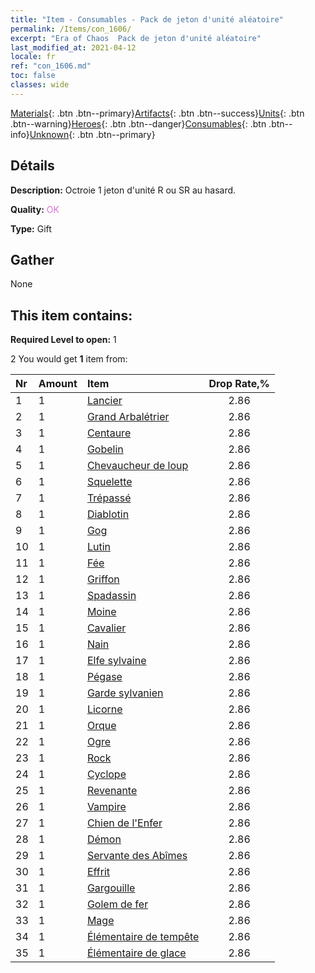 ```yaml
---
title: "Item - Consumables - Pack de jeton d'unité aléatoire"
permalink: /Items/con_1606/
excerpt: "Era of Chaos  Pack de jeton d'unité aléatoire"
last_modified_at: 2021-04-12
locale: fr
ref: "con_1606.md"
toc: false
classes: wide
---
```

 [Materials](/fr/Items/){: .btn .btn--primary}[Artifacts](/fr/Items/Artifacts/){: .btn .btn--success}[Units](/fr/Items/Units/){: .btn .btn--warning}[Heroes](/fr/Items/Heroes/){: .btn .btn--danger}[Consumables](/fr/Items/Consumables/){: .btn .btn--info}[Unknown](/fr/Items/Unknown/){: .btn .btn--primary}

## Détails
 **Description:** Octroie 1 jeton d'unité R ou SR au hasard.

 **Quality:** <span style="color: #DA70D6">OK</span>

 **Type:** Gift

## Gather

  None

## This item contains:

 **Required Level to open:** 1

 2 You would get **1** item  from:

  | Nr | Amount |     Item    | Drop Rate,% |
  |:---|:-------|:------------|:---------:|
  | 1 | 1 | [Lancier](/fr/Items/unt_190/) | 2.86 | 
  | 2 | 1 | [Grand Arbalétrier](/fr/Items/unt_191/) | 2.86 | 
  | 3 | 1 | [Centaure](/fr/Items/unt_199/) | 2.86 | 
  | 4 | 1 | [Gobelin](/fr/Items/unt_217/) | 2.86 | 
  | 5 | 1 | [Chevaucheur de loup](/fr/Items/unt_218/) | 2.86 | 
  | 6 | 1 | [Squelette](/fr/Items/unt_208/) | 2.86 | 
  | 7 | 1 | [Trépassé](/fr/Items/unt_209/) | 2.86 | 
  | 8 | 1 | [Diablotin](/fr/Items/unt_226/) | 2.86 | 
  | 9 | 1 | [Gog](/fr/Items/unt_227/) | 2.86 | 
  | 10 | 1 | [Lutin](/fr/Items/unt_235/) | 2.86 | 
  | 11 | 1 | [Fée](/fr/Items/unt_262/) | 2.86 | 
  | 12 | 1 | [Griffon](/fr/Items/unt_192/) | 2.86 | 
  | 13 | 1 | [Spadassin](/fr/Items/unt_193/) | 2.86 | 
  | 14 | 1 | [Moine](/fr/Items/unt_194/) | 2.86 | 
  | 15 | 1 | [Cavalier ](/fr/Items/unt_195/) | 2.86 | 
  | 16 | 1 | [Nain](/fr/Items/unt_200/) | 2.86 | 
  | 17 | 1 | [Elfe sylvaine](/fr/Items/unt_201/) | 2.86 | 
  | 18 | 1 | [Pégase](/fr/Items/unt_202/) | 2.86 | 
  | 19 | 1 | [Garde sylvanien](/fr/Items/unt_203/) | 2.86 | 
  | 20 | 1 | [Licorne](/fr/Items/unt_204/) | 2.86 | 
  | 21 | 1 | [Orque](/fr/Items/unt_219/) | 2.86 | 
  | 22 | 1 | [Ogre](/fr/Items/unt_220/) | 2.86 | 
  | 23 | 1 | [Rock](/fr/Items/unt_221/) | 2.86 | 
  | 24 | 1 | [Cyclope](/fr/Items/unt_222/) | 2.86 | 
  | 25 | 1 | [Revenante](/fr/Items/unt_210/) | 2.86 | 
  | 26 | 1 | [Vampire](/fr/Items/unt_211/) | 2.86 | 
  | 27 | 1 | [Chien de l'Enfer](/fr/Items/unt_228/) | 2.86 | 
  | 28 | 1 | [Démon](/fr/Items/unt_229/) | 2.86 | 
  | 29 | 1 | [Servante des Abîmes](/fr/Items/unt_230/) | 2.86 | 
  | 30 | 1 | [Effrit](/fr/Items/unt_231/) | 2.86 | 
  | 31 | 1 | [Gargouille](/fr/Items/unt_236/) | 2.86 | 
  | 32 | 1 | [Golem de fer](/fr/Items/unt_237/) | 2.86 | 
  | 33 | 1 | [Mage](/fr/Items/unt_238/) | 2.86 | 
  | 34 | 1 | [Élémentaire de tempête](/fr/Items/unt_263/) | 2.86 | 
  | 35 | 1 | [Élémentaire de glace](/fr/Items/unt_264/) | 2.86 | 
